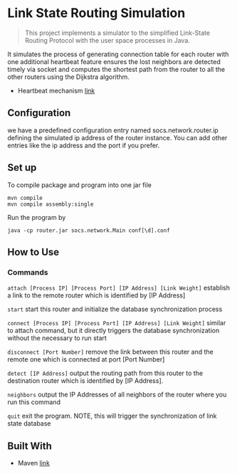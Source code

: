 # Link State Routing Simulation

> This project implements a simulator to the simplified Link-State Routing Protocol with the user space processes in Java.

It simulates the process of generating connection table for each router with one additional heartbeat feature ensures the lost neighbors are detected timely via socket and computes the shortest path from the router to all the other routers using the Dijkstra algorithm.

* Heartbeat mechanism [link](https://en.wikipedia.org/wiki/Heartbeat_(computing))

## Configuration

we have a predefined configuration entry named socs.network.router.ip defining the simulated ip address of the router instance. You can add other entries like the ip address and the port if you prefer.

## Set up

To compile package and program into one jar file
```
mvn compile
mvn compile assembly:single
```
Run the program by
```
java -cp router.jar socs.network.Main conf[\d].conf
```
## How to Use

### Commands
`attach [Process IP] [Process Port] [IP Address] [Link Weight]`
establish a link to the remote router which is identified by [IP Address]

`start`
start this router and initialize the database synchronization process

`connect [Process IP] [Process Port] [IP Address] [Link Weight]`
similar to attach command, but it directly triggers the database synchronization without the necessary to run start

`disconnect [Port Number]`
remove the link between this router and the remote one which is connected at port [Port Number]

`detect [IP Address]`
output the routing path from this router to the destination router which is identified by [IP Address].

`neighbors`
output the IP Addresses of all neighbors of the router where you run this command

`quit`
exit the program. NOTE, this will trigger the synchronization of link state database

## Built With

* Maven [link](https://maven.apache.org/)
